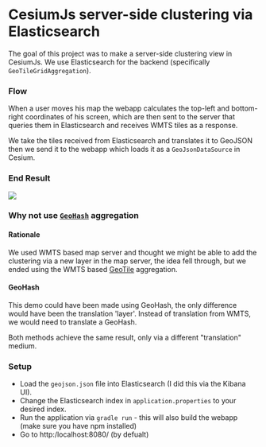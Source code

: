 # CesiumJs server-side clustering via Elasticsearch

The goal of this project was to make a server-side clustering view in CesiumJs.
We use Elasticsearch for the backend (specifically `GeoTileGridAggregation`).

### Flow
When a user moves his map the webapp calculates the top-left and bottom-right coordinates of his screen,
which are then sent to the server that queries them in Elasticsearch and receives WMTS tiles as a response.

We take the tiles received from Elasticsearch and translates it to GeoJSON then we send it to the webapp which loads it as a `GeoJsonDataSource` in Cesium. 

### End Result
![](https://i.imgur.com/4bZHntV.png)

### Why not use [`GeoHash`](https://www.elastic.co/guide/en/elasticsearch/reference/current/search-aggregations-bucket-geohashgrid-aggregation.html) aggregation

#### Rationale
We used WMTS based map server and thought we might be able to add the clustering via a new layer in the map server, the idea fell through,
but we ended using the WMTS based [GeoTile](https://www.elastic.co/guide/en/elasticsearch/reference/current/search-aggregations-bucket-geotilegrid-aggregation.html) aggregation.

#### GeoHash
This demo could have been made using GeoHash, the only difference would have been the translation 'layer'.
Instead of translation from WMTS, we would need to translate a GeoHash.

Both methods achieve the same result, only via a different "translation" medium.

### Setup
- Load the `geojson.json` file into Elasticsearch (I did this via the Kibana UI).
- Change the Elasticsearch index in `application.properties` to your desired index.
- Run the application via `gradle run` - this will also build the webapp (make sure you have npm installed)
- Go to http:/localhost:8080/ (by defualt)
